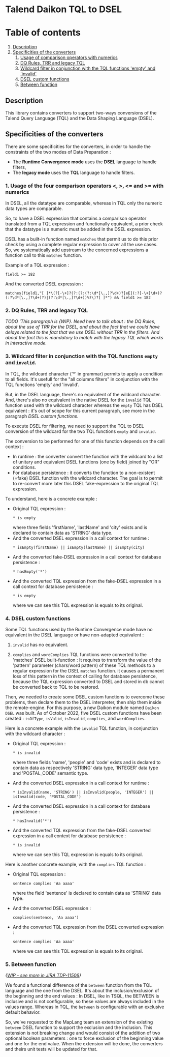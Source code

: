 # Talend Daikon TQL to DSEL

# Table of contents
1. [Description](#description)
2. [Specificities of the converters](#specificities-of-the-converters)
   1. [Usage of comparison operators with numerics](#1-usage-of-the-four-comparison-operators----and--with-numerics)
   2. [DQ Rules, TRR and legacy TQL](#2-dq-rules-trr-and-legacy-tql)
   3. [Wildcard filter in conjunction with the TQL functions 'empty' and 'invalid'](#3-wildcard-filter-in-conjunction-with-the-tql-functions-empty-and-invalid)
   4. [DSEL custom functions](#4-dsel-custom-functions)
   5. [Between function](#5-between-function)


## Description

This library contains converters to support two-ways conversions of the Talend Query Language (TQL) and the Data Shaping Language (DSEL).


## Specificities of the converters

There are some specificities for the converters, in order to handle the constraints of the two modes of Data Preparation :
- The **Runtime Convergence mode** uses the **DSEL** language to handle filters,
- The **legacy mode** uses the **TQL** language to handle filters.


### 1. Usage of the four comparison operators <, >, <= and >= with numerics

In DSEL, all the datatype are comparable, whereas in TQL only the numeric data types are comparable.

So, to have a DSEL expression that contains a comparison operator translated from a TQL expression and functionally equivalent, a prior check that the datatype is a numeric must be added in the DSEL expression.

DSEL has a built-in function named `matches` that permit us to do this prior check by using a complete regular expression to cover all the use cases.
So, we systematically add upstream to the concerned expressions a function call to this `matches` function.

Example of a TQL expression :
 ```
field1 >= 182
```
And the converted DSEL expression :
```
matches(field1,"[ ]*\(?[-\+]?(?:(?:(?:\d*[\.,]?\d+)?[eE](:?[-\+]\d+)?(:?\d*[\.,]?\d+)?)|(?:\d*[\.,]?\d+))%?\)?[ ]*") && field1 >= 182
```


### 2. DQ Rules, TRR and legacy TQL

_TODO 'This paragraph is {WIP}. Need here to talk about : the DQ Rules, about the use of TRR for the DSEL, and about the fact that we could have delays related to the fact that we use DSEL without TRR in the filters. And about the fact this is mandatory to match with the legacy TQL which works in interactive mode._


### 3. Wildcard filter in conjunction with the TQL functions `empty` and `invalid`. 

In TQL, the wildcard character ('*' in grammar) permits to apply a condition to all fields. It's usefull for the "all columns filters" in conjunction with the TQL functions 'empty' and 'invalid'. 

But, in the DSEL language, there's no equivalent of the wildcard character.
And, there's also no equivalent in the native DSEL for the `invalid` TQL function used with the wildcard character whereas the `empty` TQL has DSEL equivalent : it's out of scope for this current paragraph, see more in the paragraph _DSEL custom functions_.

To execute DSEL for filtering, we need to support the TQL to DSEL conversion of the wildcard for the two TQL functions `empty` and `invalid`.

The conversion to be performed for one of this function depends on the call context :
- In runtime : the converter convert the function with the wildcard to a list of unitary and equivalent DSEL functions (one by field) joined by "OR" conditions.
- For database persistence : it converts the function to a non-existent (=fake) DSEL function with the wildcard character. The goal is to permit to re-convert more later this DSEL fake-expression to the original TQL expression.

To understand, here is a concrete example :
- Original TQL expression :
    ```
    * is empty
    ```
    where three fields 'firstName', 'lastName' and 'city' exists and is declared to contain data as 'STRING' data type.
- And the converted DSEL expression in a call context for runtime :
    ```
    * isEmpty(firstName) || isEmpty(lastName) || isEmpty(city)
    ```
- And the converted fake-DSEL expression in a call context for database persistence :
    ```
    * hasEmpty('*')
    ```
- And the converted TQL expression from the fake-DSEL expression in a call context for database persistence :
    ```
    * is empty
    ```
    where we can see this TQL expression is equals to its original.


### 4. DSEL custom functions

Some TQL functions used by the Runtime Convergence mode have no equivalent in the DSEL language or have non-adapted equivalent :

1. `invalid` has no equivalent.
 
2. `complies` and `wordComplies` TQL functions were converted to the 'matches' DSEL built-function :
    It requires to transform the value of the 'pattern' parameter (chars/word pattern) of these TQL methods to a regular expression for the DSEL `matches` function.
    it causes a permanent loss of this pattern in the context of calling for database persistence, because the TQL expression converted to DSEL and stored in db cannot be converted back to TQL to be restored.

Then, we needed to create some DSEL custom functions to overcome these problems, then declare them to the DSEL interpreter, then ship them inside the remote-engine.
For this purpose, a new Daikon module named `Daikon DSEL` was built.
As of October 2022, five DSEL custom functions have been created : `isOfType`, `isValid`, `isInvalid`, `complies`, and `wordComplies`.

Here is a concrete example with the `invalid` TQL function, in conjunction with the wildcard character :
- Original TQL expression :
    ```
    * is invalid
    ```
    where three fields 'name', 'people' and 'code' exists and is declared to contain data as respectively 'STRING' data type, 'INTEGER' data type and 'POSTAL_CODE' semantic type.

- And the converted DSEL expression in a call context for runtime :
    ```
    * isInvalid(name, 'STRING') || isInvalid(people, 'INTEGER') || isInvalid(code, 'POSTAL_CODE')
    ```
- And the converted DSEL expression in a call context for database persistence :
    ```
    * hasInvalid('*')
    ```
- And the converted TQL expression from the fake-DSEL converted expression in a call context for database persistence :
    ```
    * is invalid
    ```
    where we can see this TQL expression is equals to its original.

Here is another concrete example, with the `complies` TQL function :
- Original TQL expression :
    ```
    sentence complies 'Aa aaaa'
    ```
    where the field 'sentence' is declared to contain data as 'STRING' data type.

- And the converted DSEL expression :
    ```
    complies(sentence, 'Aa aaaa')
    ```
- And the converted TQL expression from the DSEL converted expression :
    ```
    sentence complies 'Aa aaaa'
    ```
    where we can see this TQL expression is equals to its original.


### 5. Between function

_{[WIP - see more in JIRA TDP-11506](https://jira.talendforge.org/browse/TDP-11506)}_

We found a functional difference of the `between` function from the TQL language and the one from the DSEL.
It's about the inclusion/exclusion of the beginning and the end values : In DSEL, like in TSQL, the BETWEEN is inclusive and is not configurable, so these values are always included in the values range.
Whereas in TQL, the `between` is configurable with an exclusive default behavior.

So, we've requested to the MapLang team an extension of the existing `between` DSEL function to support the exclusion and the inclusion.
This extension is not breaking change and would consist of the addition of two optional boolean parameters : one to force exclusion of the beginning value and one for the end value.
When the extension will be done, the converters and theirs unit tests will be updated for that.

